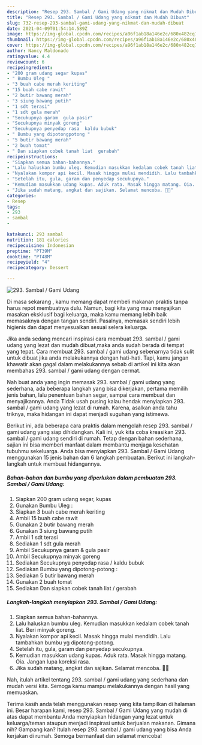 ```yaml
---
description: "Resep 293. Sambal / Gami Udang yang nikmat dan Mudah Dibuat"
title: "Resep 293. Sambal / Gami Udang yang nikmat dan Mudah Dibuat"
slug: 732-resep-293-sambal-gami-udang-yang-nikmat-dan-mudah-dibuat
date: 2021-04-09T01:54:14.589Z
image: https://img-global.cpcdn.com/recipes/a96f1ab18a146e2c/680x482cq70/293-sambal-gami-udang-foto-resep-utama.jpg
thumbnail: https://img-global.cpcdn.com/recipes/a96f1ab18a146e2c/680x482cq70/293-sambal-gami-udang-foto-resep-utama.jpg
cover: https://img-global.cpcdn.com/recipes/a96f1ab18a146e2c/680x482cq70/293-sambal-gami-udang-foto-resep-utama.jpg
author: Nancy Maldonado
ratingvalue: 4.4
reviewcount: 6
recipeingredient:
- "200 gram udang segar kupas"
- " Bumbu Uleg "
- "3 buah cabe merah keriting"
- "15 buah cabe rawit"
- "2 butir bawang merah"
- "3 siung bawang putih"
- "1 sdt terasi"
- "1 sdt gula merah"
- "Secukupnya garam  gula pasir"
- "Secukupnya minyak goreng"
- "Secukupnya penyedap rasa  kaldu bubuk"
- " Bumbu yang dipotongpotong "
- "5 butir bawang merah"
- "2 buah tomat"
- " Dan siapkan cobek tanah liat  gerabah"
recipeinstructions:
- "Siapkan semua bahan-bahannya."
- "Lalu haluskan bumbu uleg. Kemudian masukkan kedalam cobek tanah liat. Beri minyak goreng."
- "Nyalakan kompor api kecil. Masak hingga mulai mendidih. Lalu tambahkan bumbu yg dipotong-potong."
- "Setelah itu, gula, garam dan penyedap secukupnya."
- "Kemudian masukkan udang kupas. Aduk rata. Masak hingga matang. Oia. Jangan lupa koreksi rasa."
- "Jika sudah matang, angkat dan sajikan. Selamat mencoba. 🤗😊"
categories:
- Resep
tags:
- 293
- sambal
- 

katakunci: 293 sambal  
nutrition: 181 calories
recipecuisine: Indonesian
preptime: "PT39M"
cooktime: "PT48M"
recipeyield: "4"
recipecategory: Dessert

---
```



![293. Sambal / Gami Udang](https://img-global.cpcdn.com/recipes/a96f1ab18a146e2c/680x482cq70/293-sambal-gami-udang-foto-resep-utama.jpg)

Di masa  sekarang , kamu memang dapat membeli makanan praktis tanpa harus repot membuatnya dulu. Namun, bagi kita yang mau menyajikan masakan eksklusif bagi keluarga, maka kamu memang lebih baik memasaknya dengan tangan sendiri. Pasalnya, memasak sendiri lebih higienis dan dapat menyesuaikan sesuai selera keluarga.

Jika anda sedang mencari inspirasi cara membuat 293. sambal / gami udang yang lezat dan mudah dibuat,maka anda sudah berada di tempat yang tepat. Cara membuat 293. sambal / gami udang  sebenarnya tidak sulit untuk dibuat jika anda melakukannya dengan hati-hati. Tapi, kamu jangan khawatir akan gagal dalam melakukannya 
sebab di artikel ini kita akan membahas 293. sambal / gami udang dengan cermat.  



Nah buat anda yang ingin memasak 293. sambal / gami udang yang sederhana, ada beberapa langkah yang bisa dikerjakan, pertama memilih jenis bahan, lalu penentuan bahan segar, sampai cara membuat dan menyajikannya. Anda Tidak usah pusing kalau hendak menyiapkan 293. sambal / gami udang yang lezat di rumah. Karena, asalkan anda  tahu triknya, maka hidangan ini dapat menjadi suguhan yang istimewa.

Berikut ini, ada beberapa cara praktis  dalam mengolah resep 293. sambal / gami udang yang siap dihidangkan. Kali ini, yuk kita coba kreasikan 293. sambal / gami udang sendiri di rumah. Tetap dengan bahan sederhana, sajian ini bisa memberi manfaat dalam membantu menjaga kesehatan tubuhmu sekeluarga. Anda bisa menyiapkan 293. Sambal / Gami Udang menggunakan 15 jenis bahan dan 6 langkah pembuatan. Berikut ini langkah-langkah untuk membuat hidangannya.

<!--inarticleads1-->

##### Bahan-bahan dan bumbu yang diperlukan dalam pembuatan 293. Sambal / Gami Udang:

1. Siapkan 200 gram udang segar, kupas
1. Gunakan  Bumbu Uleg :
1. Siapkan 3 buah cabe merah keriting
1. Ambil 15 buah cabe rawit
1. Gunakan 2 butir bawang merah
1. Gunakan 3 siung bawang putih
1. Ambil 1 sdt terasi
1. Sediakan 1 sdt gula merah
1. Ambil Secukupnya garam &amp; gula pasir
1. Ambil Secukupnya minyak goreng
1. Sediakan Secukupnya penyedap rasa / kaldu bubuk
1. Sediakan  Bumbu yang dipotong-potong :
1. Sediakan 5 butir bawang merah
1. Gunakan 2 buah tomat
1. Sediakan  Dan siapkan cobek tanah liat / gerabah




<!--inarticleads2-->

##### Langkah-langkah menyiapkan 293. Sambal / Gami Udang:

1. Siapkan semua bahan-bahannya.
1. Lalu haluskan bumbu uleg. Kemudian masukkan kedalam cobek tanah liat. Beri minyak goreng.
1. Nyalakan kompor api kecil. Masak hingga mulai mendidih. Lalu tambahkan bumbu yg dipotong-potong.
1. Setelah itu, gula, garam dan penyedap secukupnya.
1. Kemudian masukkan udang kupas. Aduk rata. Masak hingga matang. Oia. Jangan lupa koreksi rasa.
1. Jika sudah matang, angkat dan sajikan. Selamat mencoba. 🤗😊




Nah, itulah artikel tentang  293. sambal / gami udang  yang sederhana dan mudah versi kita. Semoga kamu mampu melakukannya dengan hasil yang memuaskan. 

Terima kasih anda telah menggunakan resep yang kita tampilkan di halaman ini. Besar harapan kami, resep  293. Sambal / Gami Udang yang mudah di atas dapat membantu Anda menyiapkan hidangan yang lezat untuk keluarga/teman ataupun menjadi inspirasi untuk berjualan makanan. Gimana nih? Gampang kan? Itulah resep 293. sambal / gami udang yang bisa Anda kerjakan di rumah. Semoga bermanfaat dan selamat mencoba!

